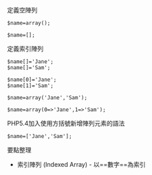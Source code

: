 定義空陣列
```
$name=array();
```

```
$name=[];
```

定義索引陣列
```
$name[]='Jane';
$name[]='Sam';
```

```
$name[0]='Jane';
$name[1]='Sam';
```

```
$name=array('Jane','Sam');
```

```
$name=array(0=>'Jane',1=>'Sam');
```

PHP5.4加入使用方括號新增陣列元素的語法
```
$name=['Jane','Sam'];
```

要點整理
-  索引陣列 (Indexed Array) - 以==數字==為索引